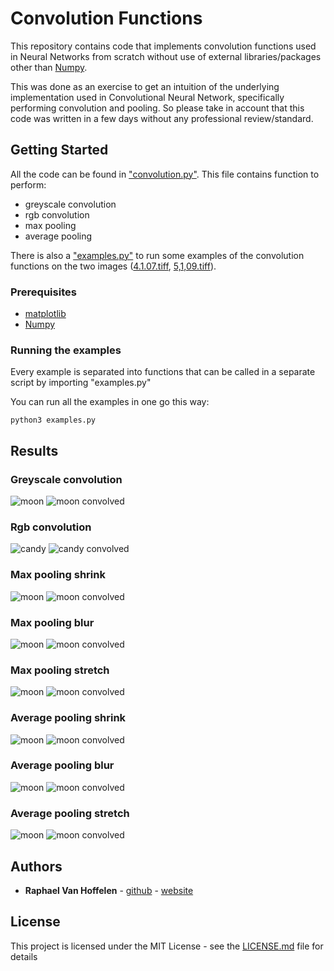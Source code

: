 # Convolution Functions

This repository contains code that implements convolution functions used in Neural Networks from scratch without use of external libraries/packages other than [Numpy](https://numpy.org/).
 
This was done as an exercise to get an intuition of the underlying implementation used in Convolutional Neural Network, specifically performing convolution and pooling. So please take in account that this code was written in a few days without any professional review/standard.

## Getting Started

All the code can be found in ["convolution.py"](convolution.py). This file contains function to perform:
- greyscale convolution
- rgb convolution
- max pooling
- average pooling  

There is also a ["examples.py"](examples.py) to run some examples of the convolution functions on the two images ([4.1.07.tiff](4.1.07.tiff), [5,1,09.tiff](5,1,09.tiff)).

### Prerequisites

- [matplotlib](https://matplotlib.org/)
- [Numpy](https://numpy.org/)

### Running the examples

Every example is separated into functions that can be called in a separate script by importing "examples.py"

You can run all the examples in one go this way:

```[python]
python3 examples.py
```

## Results

### Greyscale convolution  

![moon](results/5.1.09.png)
![moon convolved](results/5.1.09_convolved.png)

### Rgb convolution  

![candy](results/4.1.07.png)
![candy convolved](results/4.1.07_convolved.png)

### Max pooling shrink

![moon](results/5.1.09.png)
![moon convolved](results/5.1.09_max_pool_22_22.png)

### Max pooling blur

![moon](results/5.1.09.png)
![moon convolved](results/5.1.09_max_pool_44_11.png)

### Max pooling stretch

![moon](results/5.1.09.png)
![moon convolved](results/5.1.09_max_pool_33_13.png)

### Average pooling shrink

![moon](results/5.1.09.png)
![moon convolved](results/5.1.09_average_pool_22_22.png)

### Average pooling blur

![moon](results/5.1.09.png)
![moon convolved](results/5.1.09_average_pool_44_11.png)

### Average pooling stretch

![moon](results/5.1.09.png)
![moon convolved](results/5.1.09_average_pool_33_13.png)

## Authors

- **Raphael Van Hoffelen** - [github](https://github.com/dskart) - [website](https://www.raphaelvanhoffelen.com/)

## License

This project is licensed under the MIT License - see the [LICENSE.md](LICENSE.md) file for details
